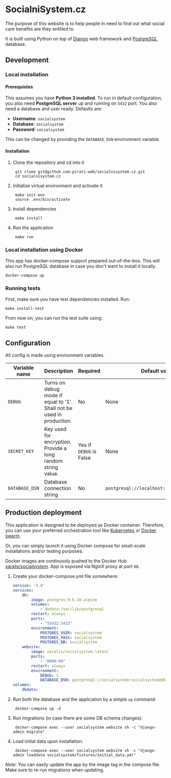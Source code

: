 # SocialniSystem.cz

The purpose of this website is to help people in need to find out what social
care benefits are they entitled to.

It is built using Python on top of [Django](https://www.djangoproject.com/)
web framework and [PostgreSQL](https://www.postgresql.org/) database.

## Development

### Local installation

#### Prerequistes

This assumes you have **Python 3 installed**. To run in default
configuration, you also need **PostgreSQL server** up and running on `5432` port. You
also need a database and user ready. Defaults are:

* **Username**: `socialsystem`
* **Database**: `socialsystem`
* **Password**: `socialsystem`

This can be changed by providing the `DATABASE_DSN` environment variable.

#### Installation

1. Clone the repository and cd into it

        git clone git@github.com:pirati-web/socialnisystem.cz.git
        cd socialnisystem.cz

2. Initialize virtual environment and activate it

        make init-env
        source .env/bin/activate

3. Install dependencies

        make install

4. Run the application

        make run

### Local installation using Docker

This app has docker-compose support prepared out-of-the-box. This will also
run PostgreSQL database in case you don't want to install it locally.

    docker-compose up

### Running tests

First, make sure you have test dependencies installed. Run:

    make install-test

From now on, you can run the test suite using:

    make test


## Configuration

All config is made using environment variables.

| Variable name  | Description                                                           | Required                | Default value                              |
|----------------|-----------------------------------------------------------------------|-------------------------|--------------------------------------------|
| `DEBUG`        | Turns on debug mode if equal to '1'. Shall not be used in production. | No                      | None                                       |
| `SECRET_KEY`   | Key used for encryption. Provide a long random string value.          | Yes if `DEBUG` is False | None                                       |
| `DATABASE_DSN` | Database connection string                                            | No                      | `postgresql://localhost:5432/socialsystem` |


## Production deployment

This application is designed to be deployed as Docker container. Therefore,
you can use your preferred orchestration tool like [Kubernetes](https://kubernetes.io/)
or [Docker swarm](https://github.com/docker/swarm).

Or, you can simply launch it using Docker compose for small-scale installations
and/or testing purposes.

Docker images are continuosly pushed to the Docker Hub
[xaralis/socialsystem](https://hub.docker.com/r/xaralis/socialsystem/). App is
exposed via NginX proxy at port `80`.

1. Create your docker-compose.yml file somewhere:

    ```yaml
    version: '3.4'
    services:
        db:
            image: postgres:9.6.10-alpine
            volumes:
                - dbdata:/var/lib/postgresql
            restart: always
            ports:
                - "55432:5432"
            environment:
                POSTGRES_USER: socialsystem
                POSTGRES_PASS: socialsystem
                POSTGRES_DB: socialsystem
        website:
            image: xaralis/socialsystem:latest
            ports:
                - "8000:80"
            restart: always
            environment:
                DEBUG: 1
                DATABASE_DSN: postgresql://socialsystem:socialsystem@db:5432/socialsystem
    volumes:
        dbdata:
    ```

2. Run both the database and the application by a simple `up` command:

        docker-compose up -d

3. Run migrations (in case there are some DB schema changes):

        docker-compose exec --user socialsystem website sh -c "django-admin migrate"
        
4. Load initial data upon installation:

        docker-compose exec --user socialsystem website sh -c "django-admin loaddata socialsystem/fixtures/initial_data.yml"

*Note*: You can easily update the app by the image tag in the compose file. Make
sure to re-run migrations when updating.
